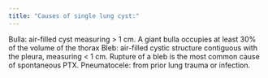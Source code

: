 ```yaml
---
title: "Causes of single lung cyst:"
---
```

Bulla: air-filled cyst measuring &gt; 1 cm. A giant bulla occupies at least 30% of the volume of the thorax
Bleb: air-filled cystic structure contiguous with the pleura, measuring &lt; 1 cm. Rupture of a bleb is the most common cause of spontaneous PTX.
Pneumatocele: from prior lung trauma or infection.

